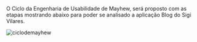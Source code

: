 
O Ciclo da Engenharia de Usabilidade de Mayhew, será proposto com as etapas mostrando abaixo para poder se analisado a aplicação Blog do Sigi Vilares.

![ciclodemayhew](https://i.imgur.com/7oV5Bmz.png)